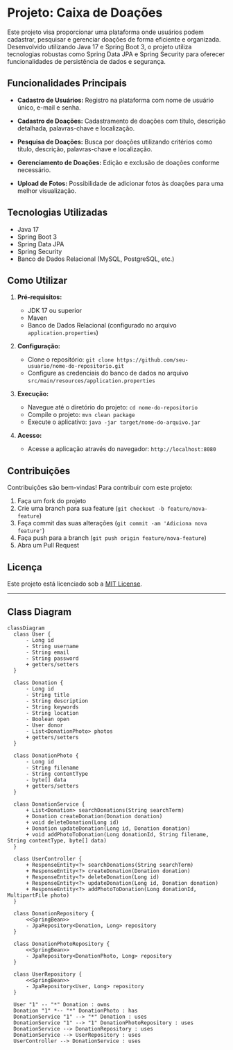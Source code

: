 # Projeto: Caixa de Doações

Este projeto visa proporcionar uma plataforma onde usuários podem cadastrar, pesquisar e gerenciar doações de forma eficiente e organizada. Desenvolvido utilizando Java 17 e Spring Boot 3, o projeto utiliza tecnologias robustas como Spring Data JPA e Spring Security para oferecer funcionalidades de persistência de dados e segurança.

## Funcionalidades Principais

- **Cadastro de Usuários:** Registro na plataforma com nome de usuário único, e-mail e senha.
  
- **Cadastro de Doações:** Cadastramento de doações com título, descrição detalhada, palavras-chave e localização.
  
- **Pesquisa de Doações:** Busca por doações utilizando critérios como título, descrição, palavras-chave e localização.
  
- **Gerenciamento de Doações:** Edição e exclusão de doações conforme necessário.
  
- **Upload de Fotos:** Possibilidade de adicionar fotos às doações para uma melhor visualização.

## Tecnologias Utilizadas

- Java 17
- Spring Boot 3
- Spring Data JPA
- Spring Security
- Banco de Dados Relacional (MySQL, PostgreSQL, etc.)

## Como Utilizar

1. **Pré-requisitos:**
   - JDK 17 ou superior
   - Maven
   - Banco de Dados Relacional (configurado no arquivo `application.properties`)

2. **Configuração:**
   - Clone o repositório: `git clone https://github.com/seu-usuario/nome-do-repositorio.git`
   - Configure as credenciais do banco de dados no arquivo `src/main/resources/application.properties`

3. **Execução:**
   - Navegue até o diretório do projeto: `cd nome-do-repositorio`
   - Compile o projeto: `mvn clean package`
   - Execute o aplicativo: `java -jar target/nome-do-arquivo.jar`

4. **Acesso:**
   - Acesse a aplicação através do navegador: `http://localhost:8080`

## Contribuições

Contribuições são bem-vindas! Para contribuir com este projeto:

1. Faça um fork do projeto
2. Crie uma branch para sua feature (`git checkout -b feature/nova-feature`)
3. Faça commit das suas alterações (`git commit -am 'Adiciona nova feature'`)
4. Faça push para a branch (`git push origin feature/nova-feature`)
5. Abra um Pull Request

## Licença

Este projeto está licenciado sob a [MIT License](https://opensource.org/licenses/MIT).

---

  ## Class Diagram

  ```mermaid
classDiagram
    class User {
        - Long id
        - String username
        - String email
        - String password
        + getters/setters
    }

    class Donation {
        - Long id
        - String title
        - String description
        - String keywords
        - String location
        - Boolean open
        - User donor
        - List<DonationPhoto> photos
        + getters/setters
    }

    class DonationPhoto {
        - Long id
        - String filename
        - String contentType
        - byte[] data
        + getters/setters
    }

    class DonationService {
        + List<Donation> searchDonations(String searchTerm)
        + Donation createDonation(Donation donation)
        + void deleteDonation(Long id)
        + Donation updateDonation(Long id, Donation donation)
        + void addPhotoToDonation(Long donationId, String filename, String contentType, byte[] data)
    }

    class UserController {
        + ResponseEntity<?> searchDonations(String searchTerm)
        + ResponseEntity<?> createDonation(Donation donation)
        + ResponseEntity<?> deleteDonation(Long id)
        + ResponseEntity<?> updateDonation(Long id, Donation donation)
        + ResponseEntity<?> addPhotoToDonation(Long donationId, MultipartFile photo)
    }

    class DonationRepository {
        <<SpringBean>>
        - JpaRepository<Donation, Long> repository
    }

    class DonationPhotoRepository {
        <<SpringBean>>
        - JpaRepository<DonationPhoto, Long> repository
    }

    class UserRepository {
        <<SpringBean>>
        - JpaRepository<User, Long> repository
    }

    User "1" -- "*" Donation : owns
    Donation "1" *-- "*" DonationPhoto : has
    DonationService "1" --> "*" Donation : uses
    DonationService "1" --> "1" DonationPhotoRepository : uses
    DonationService --> DonationRepository : uses
    DonationService --> UserRepository : uses
    UserController --> DonationService : uses
```
